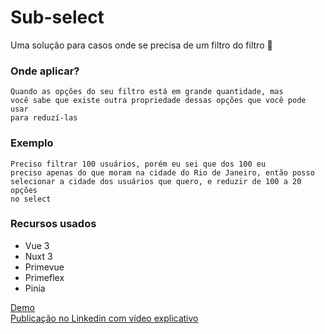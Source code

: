 # Sub-select

Uma solução para casos onde se precisa de um filtro do filtro 🤣


### Onde aplicar?
<code>Quando as opções do seu filtro está em grande quantidade, mas você sabe que existe outra propriedade dessas opções que você pode usar para reduzí-las</code>

### Exemplo
<code>Preciso filtrar 100 usuários, porém eu sei que dos 100 eu preciso apenas do que moram na cidade do Rio de Janeiro, então posso selecionar a cidade dos usuários que quero, e reduzir de 100 a 20 opções no select</code>

### Recursos usados
- Vue 3
- Nuxt 3
- Primevue
- Primeflex
- Pinia

 <a href="https://sub-select.netlify.app/" target="_blank">Demo</a> <br>
 <a href="https://www.linkedin.com/posts/emily-july_voc%C3%AA-j%C3%A1-precisou-de-um-filtro-do-filtro-activity-7166517445602537472-uLxN?utm_source=share&utm_medium=member_desktop
" target="_blank">Publicação no Linkedin com vídeo explicativo</a> 

